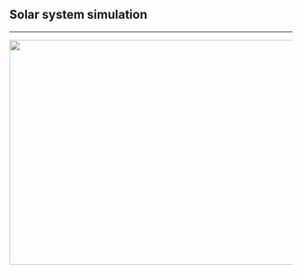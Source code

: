## Solar system simulation
<hr>
<img src="https://img.freepik.com/free-vector/solar-system-science-education_1308-89626.jpg?w=2000" width="600" height="400">